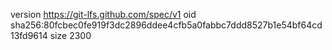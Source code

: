 version https://git-lfs.github.com/spec/v1
oid sha256:80fcbec0fe919f3dc2896ddee4cfb5a0fabbc7ddd8527b1e54bf64cd13fd9614
size 2300
